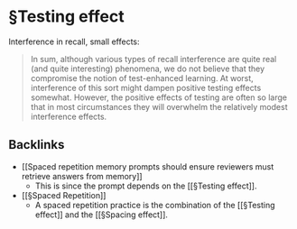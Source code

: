# §Testing effect
Interference in recall, small effects:

> In sum, although various types of recall interference are quite real (and quite interesting) phenomena, we do not believe that they compromise the notion of test-enhanced learning. At worst, interference of this sort might dampen positive testing effects somewhat. However, the positive effects of testing are often so large that in most circumstances they will overwhelm the relatively modest interference effects.

## Backlinks
* [[Spaced repetition memory prompts should ensure reviewers must retrieve answers from memory]]
	* This is since the prompt depends on the [[§Testing effect]].
* [[§Spaced Repetition]]
	* A spaced repetition practice is the combination of the [[§Testing effect]] and the [[§Spacing effect]].

<!-- #Work -->

<!-- {BearID:8D9E2E22-393A-4EF3-B43B-8948C1EA0370-15756-0000130B949275D2} -->
